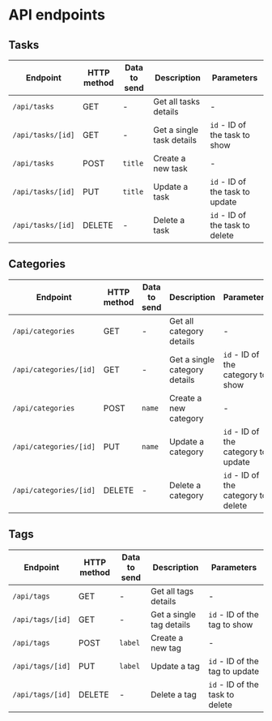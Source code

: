 # API endpoints

## Tasks

| Endpoint          | HTTP method | Data to send | Description               | Parameters                      |
| ----------------- | ----------- | ------------ | ------------------------- | ------------------------------- |
| `/api/tasks`      | GET         | -            | Get all tasks details     | -                               |
| `/api/tasks/[id]` | GET         | -            | Get a single task details | `id` - ID of the task to show   |
| `/api/tasks`      | POST        | `title`      | Create a new task         | -                               |
| `/api/tasks/[id]` | PUT         | `title`      | Update a task             | `id` - ID of the task to update |
| `/api/tasks/[id]` | DELETE      | -            | Delete a task             | `id` - ID of the task to delete |

## Categories

| Endpoint               | HTTP method | Data to send | Description                   | Parameters                          |
| ---------------------- | ----------- | ------------ | ----------------------------- | ----------------------------------- |
| `/api/categories`      | GET         | -            | Get all category details      | -                                   |
| `/api/categories/[id]` | GET         | -            | Get a single category details | `id` - ID of the category to show   |
| `/api/categories`      | POST        | `name`       | Create a new category         | -                                   |
| `/api/categories/[id]` | PUT         | `name`       | Update a category             | `id` - ID of the category to update |
| `/api/categories/[id]` | DELETE      | -            | Delete a category             | `id` - ID of the category to delete |

## Tags

| Endpoint         | HTTP method | Data to send | Description              | Parameters                      |
| ---------------- | ----------- | ------------ | ------------------------ | ------------------------------- |
| `/api/tags`      | GET         | -            | Get all tags details     | -                               |
| `/api/tags/[id]` | GET         | -            | Get a single tag details | `id` - ID of the tag to show    |
| `/api/tags`      | POST        | `label`      | Create a new tag         | -                               |
| `/api/tags/[id]` | PUT         | `label`      | Update a tag             | `id` - ID of the tag to update  |
| `/api/tags/[id]` | DELETE      | -            | Delete a tag             | `id` - ID of the task to delete |
